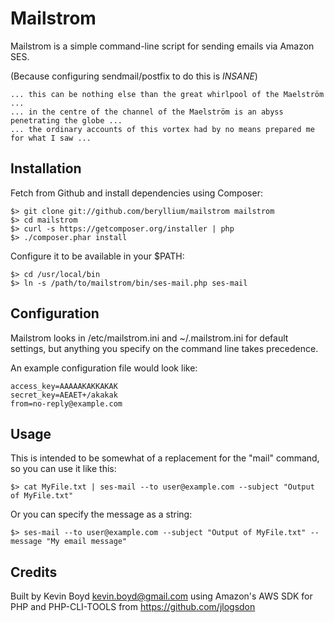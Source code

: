 Mailstrom
=========

Mailstrom is a simple command-line script for sending emails via Amazon SES.

(Because configuring sendmail/postfix to do this is *INSANE*)

    ... this can be nothing else than the great whirlpool of the Maelström ...
    ... in the centre of the channel of the Maelström is an abyss penetrating the globe ...
    ... the ordinary accounts of this vortex had by no means prepared me for what I saw ...

Installation
------------

Fetch from Github and install dependencies using Composer:

    $> git clone git://github.com/beryllium/mailstrom mailstrom
    $> cd mailstrom
    $> curl -s https://getcomposer.org/installer | php
    $> ./composer.phar install

Configure it to be available in your $PATH:

    $> cd /usr/local/bin
    $> ln -s /path/to/mailstrom/bin/ses-mail.php ses-mail

Configuration
-------------

Mailstrom looks in /etc/mailstrom.ini and ~/.mailstrom.ini for default settings, but anything you specify on the command line takes precedence.

An example configuration file would look like:

    access_key=AAAAAKAKKAKAK
    secret_key=AEAET+/akakak
    from=no-reply@example.com

Usage
-----

This is intended to be somewhat of a replacement for the "mail" command, so you can use it like this:

    $> cat MyFile.txt | ses-mail --to user@example.com --subject "Output of MyFile.txt"

Or you can specify the message as a string:

    $> ses-mail --to user@example.com --subject "Output of MyFile.txt" --message "My email message"

Credits
-------

Built by Kevin Boyd <kevin.boyd@gmail.com> using Amazon's AWS SDK for PHP and PHP-CLI-TOOLS from https://github.com/jlogsdon
